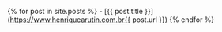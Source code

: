   
  {% for post in site.posts %}
    - [{{ post.title }}](https://www.henriquearutin.com.br{{ post.url }})
  {% endfor %}
 

